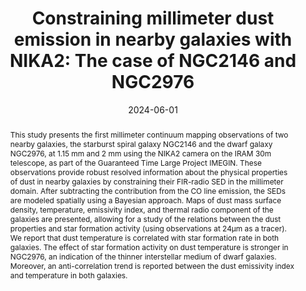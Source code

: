 ---
title: "Constraining millimeter dust emission in nearby galaxies with NIKA2: The case of NGC2146 and NGC2976"
collection: "publications"
category: "co_procs"
permalink: /publications/2024EPJWC29300016E
link: https://ui.adsabs.harvard.edu/abs/2024EPJWC.29300016E/abstract
date: 2024-06-01
venue: "mm Universe 2023 - Observing the Universe at mm Wavelengths"
citation: "Katsioli, S., Adam, R., Ade, P., et al. (2024), mm Universe 2023 - Observing the Universe at mm Wavelengths, 293, 00026."
abstract: "This study presents the first millimeter continuum mapping observations of two nearby galaxies, the starburst spiral galaxy NGC2146 and the dwarf galaxy NGC2976, at 1.15 mm and 2 mm using the NIKA2 camera on the IRAM 30m telescope, as part of the Guaranteed Time Large Project IMEGIN. These observations provide robust resolved information about the physical properties of dust in nearby galaxies by constraining their FIR-radio SED in the millimeter domain. After subtracting the contribution from the CO line emission, the SEDs are modeled spatially using a Bayesian approach. Maps of dust mass surface density, temperature, emissivity index, and thermal radio component of the galaxies are presented, allowing for a study of the relations between the dust properties and star formation activity (using observations at 24μm as a tracer). We report that dust temperature is correlated with star formation rate in both galaxies. The effect of star formation activity on dust temperature is stronger in NGC2976, an indication of the thinner interstellar medium of dwarf galaxies. Moreover, an anti-correlation trend is reported between the dust emissivity index and temperature in both galaxies."
---